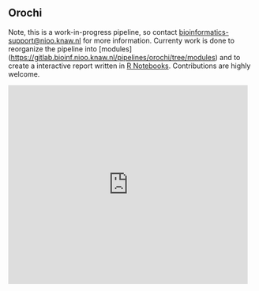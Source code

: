 ## Orochi

Note, this is a work-in-progress pipeline, so contact bioinformatics-support@nioo.knaw.nl for more information. Currenty work is done to reorganize the pipeline into [modules] (https://gitlab.bioinf.nioo.knaw.nl/pipelines/orochi/tree/modules) and to create a interactive report written in [R Notebooks](https://blog.rstudio.com/2016/10/05/r-notebooks). Contributions are highly welcome.

<iframe allowtransparency="true" width="485" height="402" src="http://nioo0025.nioo.int/~mattiash/orochi.report.nb.html" frameborder="0"></iframe>